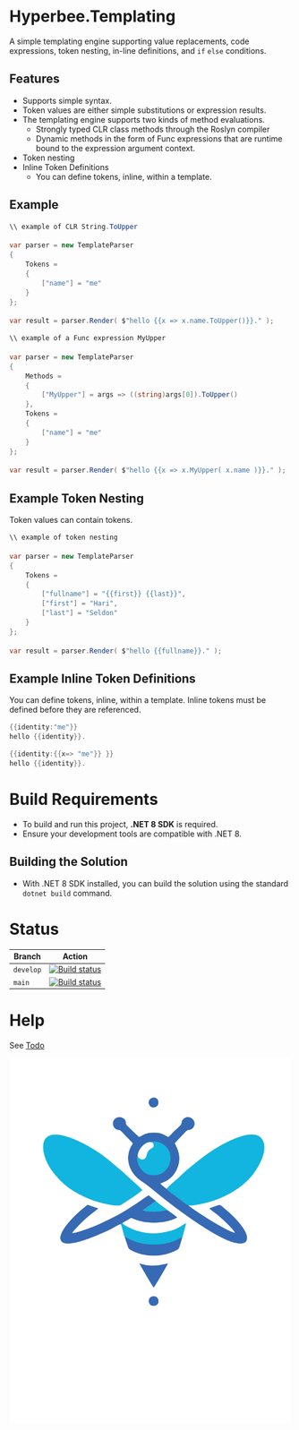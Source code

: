 ﻿# Hyperbee.Templating

A simple templating engine supporting value replacements, code expressions, token nesting, 
in-line definitions, and `if` `else` conditions.

## Features

* Supports simple syntax.
* Token values are either simple substitutions or expression results.
* The templating engine supports two kinds of method evaluations.
    * Strongly typed CLR class methods through the Roslyn compiler
    * Dynamic methods in the form of Func expressions that are runtime bound to the expression argument context.
* Token nesting
* Inline Token Definitions
    * You can define tokens, inline, within a template.

## Example

```csharp
\\ example of CLR String.ToUpper

var parser = new TemplateParser
{
    Tokens =
    {
        ["name"] = "me"
    }
};

var result = parser.Render( $"hello {{x => x.name.ToUpper()}}." );
```

```csharp
\\ example of a Func expression MyUpper

var parser = new TemplateParser
{
    Methods =
    {
        ["MyUpper"] = args => ((string)args[0]).ToUpper()
    },
    Tokens =
    {
        ["name"] = "me"
    }
};

var result = parser.Render( $"hello {{x => x.MyUpper( x.name )}}." );
```

## Example Token Nesting
Token values can contain tokens.

```csharp
\\ example of token nesting

var parser = new TemplateParser
{
    Tokens =
    {
        ["fullname"] = "{{first}} {{last}}",
        ["first"] = "Hari",
        ["last"] = "Seldon"
    }
};

var result = parser.Render( $"hello {{fullname}}." );
```

## Example Inline Token Definitions
You can define tokens, inline, within a template. Inline tokens must be defined before they are referenced.

```csharp
{{identity:"me"}}
hello {{identity}}.
```

```csharp
{{identity:{{x=> "me"}} }}
hello {{identity}}.
```


# Build Requirements

* To build and run this project, **.NET 8 SDK** is required.
* Ensure your development tools are compatible with .NET 8.

## Building the Solution

* With .NET 8 SDK installed, you can build the solution using the standard `dotnet build` command.


# Status

| Branch     | Action                                                                                                                                                                                                                      |
|------------|-----------------------------------------------------------------------------------------------------------------------------------------------------------------------------------------------------------------------------|
| `develop`  | [![Build status](https://github.com/Stillpoint-Software/hyperbee.templating/actions/workflows/publish.yml/badge.svg?branch=develop)](https://github.com/Stillpoint-Software/hyperbee.templating/actions/workflows/publish.yml)  |
| `main`     | [![Build status](https://github.com/Stillpoint-Software/hyperbee.templating/actions/workflows/publish.yml/badge.svg)](https://github.com/Stillpoint-Software/hyperbee.templating/actions/workflows/publish.yml)                 |



# Help
 See [Todo](https://github.com/Stillpoint-Software/Hyperbee.Templating/blob/main/docs/todo.md)

 [![Hyperbee.Templating](https://github.com/Stillpoint-Software/Hyperbee.Templating/blob/main/assets/hyperbee.svg?raw=true)](https://github.com/Stillpoint-Software/Hyperbee.Templating)